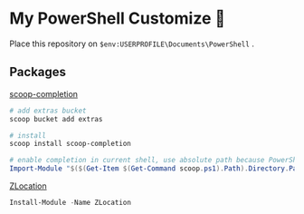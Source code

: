 # My PowerShell Customize 🐚

Place this repository on `$env:USERPROFILE\Documents\PowerShell` .

## Packages

[scoop-completion](https://github.com/Moeologist/scoop-completion)

```PowerShell
# add extras bucket
scoop bucket add extras

# install
scoop install scoop-completion

# enable completion in current shell, use absolute path because PowerShell Core not respect $env:PSModulePath
Import-Module "$($(Get-Item $(Get-Command scoop.ps1).Path).Directory.Parent.FullName)\modules\scoop-completion"
```

[ZLocation](https://www.powershellgallery.com/packages/ZLocation/)

```PowerShell
Install-Module -Name ZLocation
```
